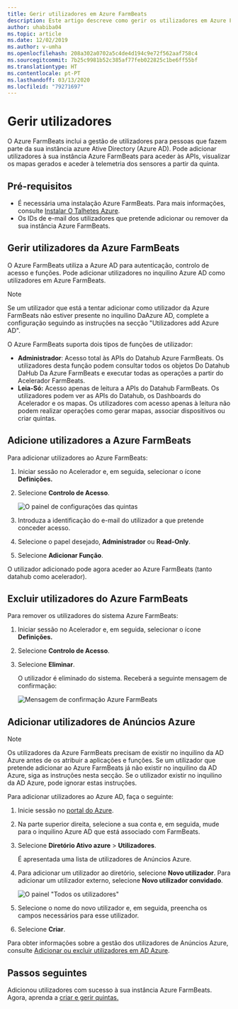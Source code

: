 ```yaml
---
title: Gerir utilizadores em Azure FarmBeats
description: Este artigo descreve como gerir os utilizadores em Azure FarmBeats.
author: uhabiba04
ms.topic: article
ms.date: 12/02/2019
ms.author: v-umha
ms.openlocfilehash: 208a302a0702a5c4de4d194c9e72f562aaf758c4
ms.sourcegitcommit: 7b25c9981b52c385af77feb022825c1be6ff55bf
ms.translationtype: HT
ms.contentlocale: pt-PT
ms.lasthandoff: 03/13/2020
ms.locfileid: "79271697"
---
```

# <a name="manage-users"></a>Gerir utilizadores

O Azure FarmBeats inclui a gestão de utilizadores para pessoas que fazem parte da sua instância azure Ative Directory (Azure AD). Pode adicionar utilizadores à sua instância Azure FarmBeats para aceder às APIs, visualizar os mapas gerados e aceder à telemetria dos sensores a partir da quinta.

## <a name="prerequisites"></a>Pré-requisitos

- É necessária uma instalação Azure FarmBeats. Para mais informações, consulte [Instalar O Talhetes Azure](install-azure-farmbeats.md).
- Os IDs de e-mail dos utilizadores que pretende adicionar ou remover da sua instância Azure FarmBeats.

## <a name="manage-azure-farmbeats-users"></a>Gerir utilizadores da Azure FarmBeats

O Azure FarmBeats utiliza a Azure AD para autenticação, controlo de acesso e funções. Pode adicionar utilizadores no inquilino Azure AD como utilizadores em Azure FarmBeats.

> [!NOTE]
> Se um utilizador que está a tentar adicionar como utilizador da Azure FarmBeats não estiver presente no inquilino DaAzure AD, complete a configuração seguindo as instruções na secção "Utilizadores add Azure AD".

O Azure FarmBeats suporta dois tipos de funções de utilizador:

 - **Administrador**: Acesso total às APIs do Datahub Azure FarmBeats. Os utilizadores desta função podem consultar todos os objetos Do Datahub DaHub Da Azure FarmBeats e executar todas as operações a partir do Acelerador FarmBeats.
 - **Leia-Só:** Acesso apenas de leitura a APIs do Datahub FarmBeats. Os utilizadores podem ver as APIs do Datahub, os Dashboards do Acelerador e os mapas. Os utilizadores com acesso apenas à leitura não podem realizar operações como gerar mapas, associar dispositivos ou criar quintas.

## <a name="add-users-to-azure-farmbeats"></a>Adicione utilizadores a Azure FarmBeats

Para adicionar utilizadores ao Azure FarmBeats:

1. Iniciar sessão no Acelerador e, em seguida, selecionar o ícone **Definições.**
2. Selecione **Controlo de Acesso**.

    ![O painel de configurações das quintas](./media/create-farms-in-azure-farmbeats/settings-users-1.png)

3. Introduza a identificação do e-mail do utilizador a que pretende conceder acesso.
4. Selecione o papel desejado, **Administrador** ou **Read-Only**.
5. Selecione **Adicionar Função**.

O utilizador adicionado pode agora aceder ao Azure FarmBeats (tanto datahub como acelerador).

## <a name="delete-users-from-azure-farmbeats"></a>Excluir utilizadores do Azure FarmBeats

Para remover os utilizadores do sistema Azure FarmBeats:

1. Iniciar sessão no Acelerador e, em seguida, selecionar o ícone **Definições.**
2. Selecione **Controlo de Acesso**.
3. Selecione **Eliminar**.

   O utilizador é eliminado do sistema. Receberá a seguinte mensagem de confirmação:

   ![Mensagem de confirmação Azure FarmBeats](./media/create-farms-in-azure-farmbeats/manage-users-2.png)

## <a name="add-azure-ad-users"></a>Adicionar utilizadores de Anúncios Azure

> [!NOTE]
> Os utilizadores da Azure FarmBeats precisam de existir no inquilino da AD Azure antes de os atribuir a aplicações e funções. Se um utilizador que pretende adicionar ao Azure FarmBeats já não existir no inquilino da AD Azure, siga as instruções nesta secção. Se o utilizador existir no inquilino da AD Azure, pode ignorar estas instruções.

Para adicionar utilizadores ao Azure AD, faça o seguinte:

1. Inicie sessão no [portal do Azure](https://portal.azure.com/).
2. Na parte superior direita, selecione a sua conta e, em seguida, mude para o inquilino Azure AD que está associado com FarmBeats.
3. Selecione **Diretório Ativo azure** > **Utilizadores**.

    É apresentada uma lista de utilizadores de Anúncios Azure.

4. Para adicionar um utilizador ao diretório, selecione **Novo utilizador**. Para adicionar um utilizador externo, selecione **Novo utilizador convidado**.

    ![O painel "Todos os utilizadores"](./media/create-farms-in-azure-farmbeats/manage-users-3.png)

5. Selecione o nome do novo utilizador e, em seguida, preencha os campos necessários para esse utilizador.
6. Selecione **Criar**.

Para obter informações sobre a gestão dos utilizadores de Anúncios Azure, consulte [Adicionar ou excluir utilizadores em AD Azure](https://docs.microsoft.com/azure/active-directory/fundamentals/add-users-azure-active-directory/).

## <a name="next-steps"></a>Passos seguintes

Adicionou utilizadores com sucesso à sua instância Azure FarmBeats. Agora, aprenda a [criar e gerir quintas.](manage-farms-in-azure-farmbeats.md#create-farms)

